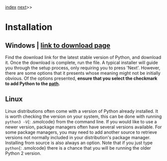 [index]({{int_index}}) [next]({{int_running_code}})>>
# Installation
## Windows | [link to download page]({{ext_python_dl_page}})
Find the download link for the latest stable version of Python, and download it.
Once the download is complete, run the file.
A typical installer will guide you through the setup process, only requiring you to press 'Next'.
However, there are some options that it presents whose meaning might not be initially obvious.
Of the options presented, **ensure that you select the checkmark to add Python to the [path]({{int_misc_paths}}).**
## Linux
Linux distributions often come with a version of Python already installed.
It is worth checking the version on your system, this can be done with running `python3 -V`{: .smolcode} from the command line.
If you would like to use a newer version, package managers often have several versions available.
For some package managers, you may need to add another source to retrieve versions not normally included in your distribution's package manager.
Installing from source is also always an option.
Note that if you just type `python`{: .smolcode} there is a chance that you will be running the older Python 2 version.
